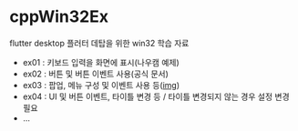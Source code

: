 # cppWin32Ex
flutter desktop 플러터 데탑을 위한 win32 학습 자료

- ex01 : 키보드 입력을 화면에 표시(나우캠 예제)
- ex02 : 버튼 및 버튼 이벤트 사용(공식 문서)
- ex03 : 팝업, 메뉴 구성 및 이벤트 사용 등([img](https://cafe.naver.com/flutterjames/167))
- ex04 : UI 및 버튼 이벤트, 타이틀 변경 등 / 타이틀 변경되지 않는 경우 설정 변경 필요
- ...
